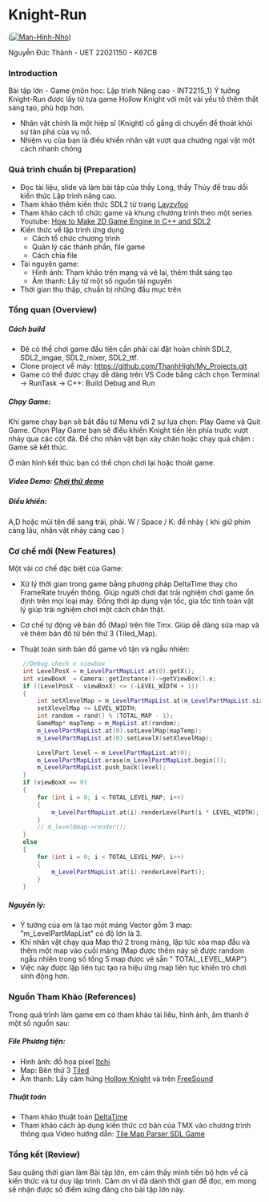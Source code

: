 # Knight-Run
(<a href="https://ibb.co/Dkp5KQt"><img src="https://i.ibb.co/BjNqsBt/Man-Hinh-Nho.jpg" alt="Man-Hinh-Nho" border="0"></a>)

Nguyễn Đức Thành - UET
22021150 - K67CB

### Introduction
Bài tập lớn - Game (môn học: Lập trình Nâng cao - INT2215_1)
Ý tưởng Knight-Run được lấy từ tựa game Hollow Knight với một vài yếu tố thêm thắt sáng tạo, phù hợp hơn.
- Nhân vật chính là một hiệp sĩ (Knight) cố gắng di chuyển để thoát khỏi sự tàn phá của vụ nổ.
- Nhiệm vụ của bạn là điều khiển nhân vật vượt qua chướng ngại vật một cách nhanh chóng

### Quá trình chuẩn bị (Preparation)
- Đọc tài liệu, slide và làm bài tập của thầy Long, thầy Thủy để trau dồi kiến thức Lập trình nâng cao.
- Tham khảo thêm kiến thức SDL2 từ trang [Layzyfoo](https://lazyfoo.net/tutorials/SDL/index.php#True%20Type%20Fonts)
- Tham khảo cách tổ chức game và khung chương trình theo một series Youtube: [How to Make 2D Game Engine in C++ and SDL2](https://www.youtube.com/playlist?list=PL-K0viiuJ2RctP5nlJlqmHGeh66-GOZR_)
-  Kiến thức về lập trình ứng dụng
    - Cách tổ chức chương trình
    - Quản lý các thành phần, file game
    - Cách chia file
- Tài nguyên game:
    - Hình ảnh: Tham khảo trên mạng và vẽ lại, thêm thắt sáng tạo
    - Âm thanh: Lấy từ một số nguồn tài nguyên
- Thời gian thu thập, chuẩn bị những đầu mục trên


### Tổng quan (Overview)
##### Cách build
- Đê có thể chơi game đầu tiên cần phải cài đặt hoàn chỉnh SDL2, SDL2_imgae, SDL2_mixer, SDL2_ttf.
- Clone project về máy: https://github.com/ThanhHigh/My_Projects.git
- Game có thể được chạy dễ dàng trên VS Code bằng cách chọn Terminal -> RunTask -> C++: Build Debug and Run
##### Chạy Game:
Khi game chạy bạn sẽ bắt đầu từ Menu với 2 sự lựa chọn: Play Game và Quit Game. Chọn Play Game bạn sẽ điều khiển Knight tiến lên phía trước vượt nhảy qua các cột đá. Để cho nhân vật bạn xảy chân hoặc chạy quá chậm : Game sẽ kết thúc.

Ở màn hình kết thúc bạn có thể chọn chơi lại hoặc thoát game.

##### Video Demo: [Chơi thử demo](https://youtu.be/Y4vagr7xQJM)

##### Điều khiển:
A,D hoặc mũi tên để sang trái, phải.
W / Space / K: để nhảy ( khi giữ phím càng lâu, nhân vật nhảy càng cao )

### Cơ chế mới (New Features)
Một vài cơ chế đặc biệt của Game:
- Xử lý thời gian trong game bằng phương pháp DeltaTime thay cho FrameRate truyền thống. Giúp người chơi đạt trải nghiệm chơi game ổn định trên mọi loại máy. Đồng thời áp dụng vận tốc, gia tốc tính toán vật lý giúp trải nghiệm chơi một cách chân thật.

- Cơ chế tự động vẽ bản đồ (Map) trên file Tmx. Giúp dễ dàng sửa map và vẽ thêm bản đồ từ bên thứ 3 (Tiled_Map).

- Thuật toán sinh bản đồ game vô tận và ngẫu nhiên:
````C++
    //Debug check x viewbox
    int LevelPosX = m_LevelPartMapList.at(0).getX();
    int viewBoxX  = Camera::getInstance()->getViewBox().x;
    if ((LevelPosX - viewBoxX) <= (-LEVEL_WIDTH + 1)) 
    {
        int setXlevelMap = m_LevelPartMapList.at(m_LevelPartMapList.size() - 1).getX();
        setXlevelMap += LEVEL_WIDTH;
        int random = rand() % (TOTAL_MAP - 1);
        GameMap* mapTemp = m_MapList.at(random);
        m_LevelPartMapList.at(0).setLevelMap(mapTemp);
        m_LevelPartMapList.at(0).setLevelX(setXlevelMap);

        LevelPart level = m_LevelPartMapList.at(0);
        m_LevelPartMapList.erase(m_LevelPartMapList.begin());
        m_LevelPartMapList.push_back(level);
    }
    if (viewBoxX == 0)
    {
        for (int i = 0; i < TOTAL_LEVEL_MAP; i++)
        {
            m_LevelPartMapList.at(i).renderLevelPart(i * LEVEL_WIDTH);       
        }
        // m_level0map->render();
    }
    else
    {
        for (int i = 0; i < TOTAL_LEVEL_MAP; i++)
        {
            m_LevelPartMapList.at(i).renderLevelPart();
        }
    }
````
##### Nguyên lý:
- Ý tưởng của em là tạo một mảng Vector gồm 3 map: "m_LevelPartMapList" có độ lớn là 3.
- Khi nhân vật chạy qua Map thứ 2 trong mảng, lập tức xóa map đầu và thêm một map vào cuối mảng
(Map được thêm này sẽ được random ngẫu nhiên trong số tổng 5 map được vẽ sẵn " TOTAL_LEVEL_MAP")
- Việc này được lặp liên tục tạo ra hiệu ứng map liên tục khiến trò chơi sinh động hơn.

### Nguồn Tham Khảo (References)
Trong quá trình làm game em có tham khảo tài liêu, hình ảnh, âm thanh ở một số nguồn sau:
##### File Phương tiện:
- Hình ảnh: đồ họa pixel [Itchi](https://itch.io/game-assets/tag-tileset)
- Map: Bên thứ 3 [Tiled](https://www.mapeditor.org/)
- Âm thanh: Lấy cảm hứng [Hollow Knight](https://archive.org/details/official-hollow-knight-original-soundtrack/Hollow+Knight+-+Official+Soundtrack/18+-+Broken+Vessel.mp3) và trên [FreeSound](http://freesound.org)

##### Thuật toán
- Tham khảo thuật toán [DeltaTime](https://www.youtube.com/watch?v=rWtfClpWSb8)
- Tham khảo cách áp dụng kiến thức cơ bản của TMX vào chương trình thông qua Video hướng dẫn: [Tile Map Parser SDL Game](https://www.youtube.com/watch?v=3DKriWbJJ50&list=PL-K0viiuJ2RctP5nlJlqmHGeh66-GOZR_&index=15)

### Tổng kết (Review)
Sau quãng thời gian làm Bài tập lớn, em cảm thấy mình tiến bộ hơn về cả kiến thức và tư duy lập trình. Cảm ơn vì đã dành thời gian để đọc, em mong sẽ nhận được số điểm xứng đáng cho bài tập lớn này.
